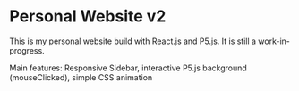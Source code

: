 # Personal Website v2

This is my personal website build with React.js and P5.js. It is still a work-in-progress.

Main features: Responsive Sidebar, interactive P5.js background (mouseClicked), simple CSS animation
